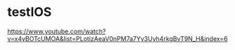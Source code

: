 # testIOS
 https://www.youtube.com/watch?v=x4yBOTcUMOA&list=PLotizAeaV0nPM7a7Yy3Uyh4rkgBvT9N_H&index=6
